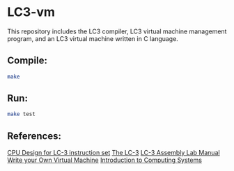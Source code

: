 # LC3-vm

This repository includes the LC3 compiler, LC3 virtual machine management program, and an LC3 virtual machine written in C language.

## Compile:
```bash
make
```

## Run:
```bash
make test
```

## References:
[CPU Design for LC-3 instruction set](https://coertvonk.com/inquiries/how-cpu-work/design-30973)
[The LC-3](https://www.cs.utexas.edu/users/fussell/courses/cs310h/lectures/Lecture_10-310h.pdf)
[LC-3 Assembly Lab Manual](https://people.cs.georgetown.edu/~squier/Teaching/HardwareFundamentals/LC3-trunk/docs/LC3-AssemblyManualAndExamples.pdf)
[Write your Own Virtual Machine](https://www.jmeiners.com/lc3-vm/)
[Introduction to Computing Systems](https://highered.mheducation.com/sites/0072467509/index.html)

